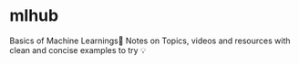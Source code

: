 # mlhub
Basics of Machine Learnings🧠 Notes on Topics, videos and resources with clean and concise examples to try 💡
